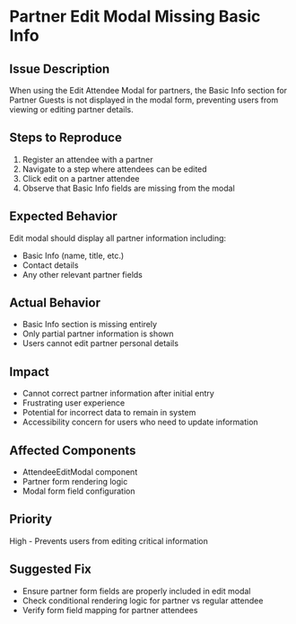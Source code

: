 # Partner Edit Modal Missing Basic Info

## Issue Description
When using the Edit Attendee Modal for partners, the Basic Info section for Partner Guests is not displayed in the modal form, preventing users from viewing or editing partner details.

## Steps to Reproduce
1. Register an attendee with a partner
2. Navigate to a step where attendees can be edited
3. Click edit on a partner attendee
4. Observe that Basic Info fields are missing from the modal

## Expected Behavior
Edit modal should display all partner information including:
- Basic Info (name, title, etc.)
- Contact details
- Any other relevant partner fields

## Actual Behavior
- Basic Info section is missing entirely
- Only partial partner information is shown
- Users cannot edit partner personal details

## Impact
- Cannot correct partner information after initial entry
- Frustrating user experience
- Potential for incorrect data to remain in system
- Accessibility concern for users who need to update information

## Affected Components
- AttendeeEditModal component
- Partner form rendering logic
- Modal form field configuration

## Priority
High - Prevents users from editing critical information

## Suggested Fix
- Ensure partner form fields are properly included in edit modal
- Check conditional rendering logic for partner vs regular attendee
- Verify form field mapping for partner attendees